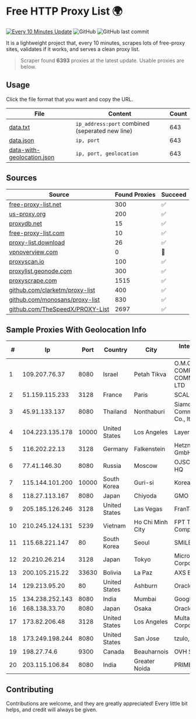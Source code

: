 
# Free HTTP Proxy List 🌍

[![Every 10 Minutes Update](https://github.com/mertguvencli/http-proxy-list/actions/workflows/main.yml/badge.svg?branch=main)](https://github.com/mertguvencli/http-proxy-list/actions/workflows/main.yml)
![GitHub](https://img.shields.io/github/license/mertguvencli/http-proxy-list)
![GitHub last commit](https://img.shields.io/github/last-commit/mertguvencli/http-proxy-list)

It is a lightweight project that, every 10 minutes, scrapes lots of free-proxy sites, validates if it works, and serves a clean proxy list.


> Scraper found **6393** proxies at the latest update. Usable proxies are below.

## Usage

Click the file format that you want and copy the URL.


|File|Content|Count|
|----|-------|-----|
|[data.txt](https://raw.githubusercontent.com/mertguvencli/http-proxy-list/main/proxy-list/data.txt)|`ip_address:port` combined (seperated new line)|643|
|[data.json](https://raw.githubusercontent.com/mertguvencli/http-proxy-list/main/proxy-list/data.json)|`ip, port`|643|
|[data-with-geolocation.json](https://raw.githubusercontent.com/mertguvencli/http-proxy-list/main/proxy-list/data-with-geolocation.json)|`ip, port, geolocation`|643|

## Sources

|Source|Found Proxies|Succeed|
|------|-------------|-------|
|[free-proxy-list.net](https://free-proxy-list.net)|300|✅|
|[us-proxy.org](https://www.us-proxy.org)|200|✅|
|[proxydb.net](http://proxydb.net)|15|✅|
|[free-proxy-list.com](https://free-proxy-list.com/?page=&port=&type%5B%5D=http&type%5B%5D=https&up_time=0&search=Search)|10|✅|
|[proxy-list.download](https://www.proxy-list.download/HTTP)|26|✅|
|[vpnoverview.com](https://vpnoverview.com/privacy/anonymous-browsing/free-proxy-servers)|0|🚫|
|[proxyscan.io](https://www.proxyscan.io)|100|✅|
|[proxylist.geonode.com](https://proxylist.geonode.com/api/proxy-list?limit=300&page=1&sort_by=lastChecked&sort_type=desc&protocols=http,https)|300|✅|
|[proxyscrape.com](https://api.proxyscrape.com/v2/?request=displayproxies&protocol=http&timeout=10000&country=all&ssl=all&anonymity=all)|1515|✅|
|[github.com/clarketm/proxy-list](https://raw.githubusercontent.com/clarketm/proxy-list/master/proxy-list-raw.txt)|400|✅|
|[github.com/monosans/proxy-list](https://raw.githubusercontent.com/monosans/proxy-list/main/proxies/http.txt)|830|✅|
|[github.com/TheSpeedX/PROXY-List](https://raw.githubusercontent.com/TheSpeedX/PROXY-List/master/http.txt)|2697|✅|


## Sample Proxies With Geolocation Info

|#|Ip|Port|Country|City|Internet Service Provider|
|-|--|----|-------|----|-------------------------|
|1|109.207.76.37|8080|Israel|Petah Tikva|O.M.C. COMPUTERS & COMMUNICATIONS LTD|
|2|51.159.115.233|3128|France|Paris|SCALEWAY|
|3|45.91.133.137|8080|Thailand|Nonthaburi|Siamdata Communication Co., ltd.|
|4|104.223.135.178|10000|United States|Los Angeles|LayerHost|
|5|116.202.22.13|3128|Germany|Falkenstein|Hetzner Online GmbH|
|6|77.41.146.30|8080|Russia|Moscow|OJSC Vimpelcom HQ|
|7|115.144.101.200|10000|South Korea|Guri-si|Korea Telecom|
|8|118.27.113.167|8080|Japan|Chiyoda|GMO Internet, Inc.|
|9|205.185.126.246|3128|United States|Las Vegas|FranTech Solutions|
|10|210.245.124.131|5239|Vietnam|Ho Chi Minh City|FPT Telecom Company|
|11|115.68.221.147|80|South Korea|Seoul|SMILESERV|
|12|20.210.26.214|3128|Japan|Tokyo|Microsoft Corporation|
|13|200.105.215.22|33630|Bolivia|La Paz|AXS Bolivia S. A.|
|14|129.213.95.20|80|United States|Ashburn|Oracle Corporation|
|15|134.238.252.143|8080|India|Mumbai|Google LLC|
|16|168.138.33.70|8080|Japan|Osaka|Oracle Corporation|
|17|173.82.206.48|3128|United States|Los Angeles|Multacom Corporation|
|18|173.249.198.244|8080|United States|San Jose|tzulo, inc.|
|19|198.27.74.6|9300|Canada|Beauharnois|OVH SAS|
|20|203.115.106.84|8080|India|Greater Noida|PRIMENET|



## Contributing

Contributions are welcome, and they are greatly appreciated! Every
little bit helps, and credit will always be given.

